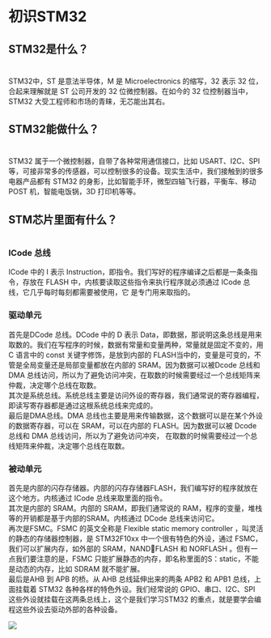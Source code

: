 # 初识STM32
## STM32是什么？
#
STM32中，ST 是意法半导体，M 是 Microelectronics 的缩写，32 表示 32 位，合起来理解就是 ST 公司开发的 32 位微控制器。在如今的 32 位控制器当中，STM32 大受工程师和市场的青睐，无芯能出其右。
## STM32能做什么？
#
STM32 属于一个微控制器，自带了各种常用通信接口，比如 USART、I2C、SPI 等，可接非常多的传感器，可以控制很多的设备。现实生活中，我们接触到的很多电器产品都有 STM32 的身影，比如智能手环，微型四轴飞行器，平衡车、移动 POST 机，智能电饭锅，3D 打印机等等。
## STM芯片里面有什么？
#
### ICode 总线
ICode 中的 I 表示 Instruction，即指令。我们写好的程序编译之后都是一条条指令，存放在 FLASH
中，内核要读取这些指令来执行程序就必须通过 ICode 总线，它几乎每时每刻都需要被使用，它
是专门用来取指的。

### 驱动单元
首先是DCode 总线。DCode 中的 D 表示 Data，即数据，那说明这条总线是用来取数的。我们在写程序的时候，数据有常量和变量两种，常量就是固定不变的，用 C 语言中的 const 关键字修饰，是放到内部的 FLASH当中的，变量是可变的，不管是全局变量还是局部变量都放在内部的 SRAM。因为数据可以被Dcode 总线和 DMA 总线访问，所以为了避免访问冲突，在取数的时候需要经过一个总线矩阵来仲裁，决定哪个总线在取数。  
其次是系统总线。系统总线主要是访问外设的寄存器，我们通常说的寄存器编程，即读写寄存器都是通过这根系统总线来完成的。  
最后是DMA总线。DMA 总线也主要是用来传输数据，这个数据可以是在某个外设的数据寄存器，可以在 SRAM，可以在内部的 FLASH。因为数据可以被 Dcode 总线和 DMA 总线访问，所以为了避免访问冲突，
在取数的时候需要经过一个总线矩阵来仲裁，决定哪个总线在取数。 

### 被动单元
首先是内部的闪存存储器。内部的闪存存储器FLASH，我们编写好的程序就放在这个地方。内核通过 ICode 总线来取里面的指令。  
其次是内部的 SRAM。内部的 SRAM，即我们通常说的 RAM，程序的变量，堆栈等的开销都是基于内部的SRAM。内核通过 DCode 总线来访问它。  
再次是FSMC。FSMC 的英文全称是 Flexible static memory controller ，叫灵活的静态的存储器控制器，是 STM32F10xx 中一个很有特色的外设，通过 FSMC，我们可以扩展内存，如外部的 SRAM，NANDFLASH 和 NORFLASH 。但有一点我们要注意的是，FSMC 只能扩展静态的内存，即名称里面的S：static，不能是动态的内存，比如 SDRAM 就不能扩展。  
最后是AHB 到 APB 的桥。从 AHB 总线延伸出来的两条 APB2 和 APB1 总线，上面挂载着 STM32 各种各样的特色外设。我们经常说的 GPIO、串口、I2C、SPI 这些外设就挂载在这两条总线上，这个是我们学习STM32 的重点，就是要学会编程这些外设去驱动外部的各种设备。 

![](D:\Git\picture\xinpian.png)
